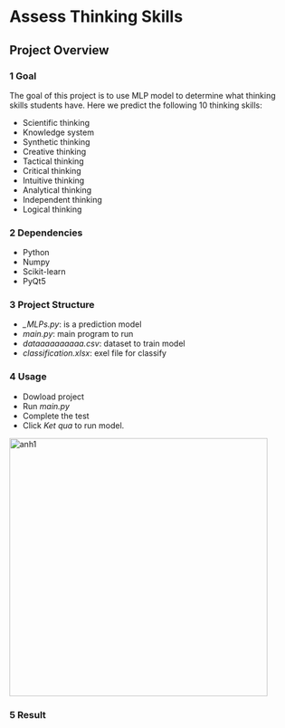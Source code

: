 # Assess Thinking Skills

## Project Overview

### 1 Goal

The goal of this project is to use MLP model to determine what thinking skills students have. Here we predict the following 10 thinking skills:

* Scientific thinking
* Knowledge system
* Synthetic thinking
* Creative thinking
* Tactical thinking
* Critical thinking
* Intuitive thinking
* Analytical thinking
* Independent thinking
* Logical thinking

### 2 Dependencies

* Python
* Numpy
* Scikit-learn
* PyQt5

### 3 Project Structure

* *_MLPs.py*: is a prediction model
* *main.py*: main program to run
* *dataaaaaaaaaa.csv*: dataset to train model
* *classification.xlsx*: exel file for classify

### 4 Usage

* Dowload project
* Run *main.py*
* Complete the test
* Click *Ket qua* to run model.

<img width="456" alt="anh1" src="https://github.com/n-tan-adonis/Assess_thinking_skills/assets/127659484/876bd0a5-12e7-477d-9bac-8648ae87330b">

### 5 Result


